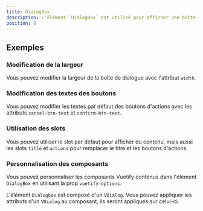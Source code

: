 ```yaml
---
title: DialogBox
description: L'élément `DialogBox` est utilisé pour afficher une boîte de dialogue avec des boutons d'actions.
position: 8
---
```


<doc-tabs light>

<doc-tab-item label="Utilisation">

## Exemples

### Modification de la largeur

Vous pouvez modifier la largeur de la boîte de dialogue avec l'attribut `width`.

<doc-example file="dialog-box/dialog-box-width"></doc-example>

### Modification des textes des boutons

Vous pouvez modifier les textes par défaut des boutons d'actions avec les attributs `cancel-btn-text` et `confirm-btn-text`.

<doc-example file="dialog-box/dialog-box-btn-text"></doc-example>

### Utilisation des slots

Vous pouvez utiliser le slot par défaut pour afficher du contenu, mais aussi les slots `title` et `actions` pour remplacer le titre et les boutons d'actions.

<doc-example file="dialog-box/dialog-box-slots"></doc-example>

### Personnalisation des composants

Vous pouvez personnaliser les composants Vuetify contenus dans l'élément `DialogBox` en utilisant la prop `vuetify-options`.

<doc-alert type="info">

L'élément `Dialogbox` est composé d'un `VDialog`. Vous pouvez appliquer les attributs d'un `VDialog` au composant, ils seront appliqués sur celui-ci.

</doc-alert>

<doc-example file="dialog-box/dialog-box-options"></doc-example>

</doc-tab-item>

<doc-tab-item label="API">
<doc-api name="dialog-box"></doc-api>
</doc-tab-item>

</doc-tabs>
